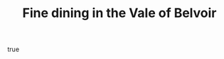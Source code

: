 ---
layout: home
title:  "Fine dining in the Vale of Belvoir"
bodyClass: bg-leaf-blue
hero:
    image:
        url: Jericho_002.jpg
        alt: "A table setting at Restaurant Jericho"
body:
    feature:
        text: "Restaurant Jericho is a unique dining experience off the beaten track, literally and metaphorically."
        text2: "For the food lovers curious of heart who want to truly feed their souls and discover ‘food at one with place’."
        link:
            text: "Our history"
            path: "/history"
        images:
            - url: Jericho_006.jpg
              alt: "Chef Patron Richard Stevens in the kitchen garden"
            - url: Jericho_008.jpg
              alt: "Restaurant Jericho exterior"
    content-block:
        text: "Take a soulful exploration through Jericho’s distinctive terroir and very best homegrown ingredients; often handpicked moments before serving for remarkable freshness and flavour."
        link:
            text: "Read more"
            path: "/food"
        images:
            - url: Jericho_003.jpg
              alt: "Restaurant Jericho exterior"
              ar: "6:4"
            - url: Jericho_0012.jpg
              alt: "Restaurant Jericho exterior"
              ar: "6:4"
            - url: Jericho_005.jpg
              alt: "Chef Patron Richard Stevens in the kitchen garden"
              ar: "4:6"
    call-to-action:
        title: Gift vouchers
        text: "Lorem ipsum dolor sit amet, consectetur adipiscing elit. Aenean faucibus facilisis pellentesque. Phasellus mi tortor, ornare vel nisl et, bibendum consequat quam."
        link:
            text: "Treat Someone"
            path: "https://restaurantjericho.sumupstore.com/"
            target: "_blank"
seo:
    title: "Fine dining in the Vale of Belvoir"
    description: "Restaurant Jericho is a unique dining experience off the beaten track, literally and metaphorically, for the food lovers curious of heart who want to truly feed their souls and discover ‘food at one with place’."
    image:
        url: Jericho_002.jpg
        alt: "A table setting at Restaurant Jericho"
---